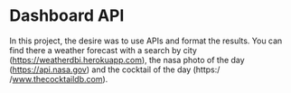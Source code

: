 # Dashboard API

In this project, the desire was to use APIs and format the results. You can find there a weather forecast with a search by city (https://weatherdbi.herokuapp.com), the nasa photo of the day (https://api.nasa.gov) and the cocktail of the day (https:/ /www.thecocktaildb.com).

